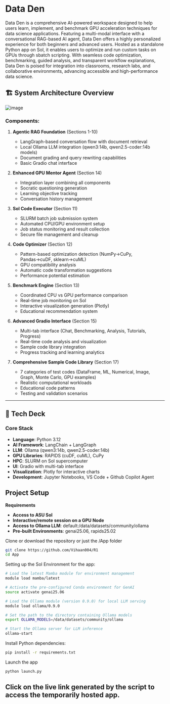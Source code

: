 ﻿# Data Den
Data Den is a comprehensive AI-powered workspace designed to help users learn, implement, and benchmark GPU acceleration techniques for data science applications. Featuring a multi-modal interface with a conversational RAG-based AI agent, Data Den offers a highly personalized experience for both beginners and advanced users. Hosted as a standalone Python app on Sol, it enables users to optimize and run custom tasks on GPUs through sbatch scripting. With seamless code optimization, benchmarking, guided analysis, and transparent workflow explanations, Data Den is poised for integration into classrooms, research labs, and collaborative environments, advancing accessible and high-performance data science.

## 🏗️ System Architecture Overview

![image](https://github.com/user-attachments/assets/f8a921f4-6751-4a1a-8464-05bf06a55768)

### **Components:**

1. **Agentic RAG Foundation** (Sections 1-10)
   - LangGraph-based conversation flow with document retrieval
   - Local Ollama LLM integration (qwen3:14b, qwen2.5-coder:14b models)
   - Document grading and query rewriting capabilities
   - Basic Gradio chat interface
   
2. **Enhanced GPU Mentor Agent** (Section 14)
   - Integration layer combining all components
   - Socratic questioning generation
   - Learning objective tracking
   - Conversation history management

2. **Sol Code Executor** (Section 11)
   - SLURM batch job submission system
   - Automated CPU/GPU environment setup
   - Job status monitoring and result collection
   - Secure file management and cleanup

3. **Code Optimizer** (Section 12)
   - Pattern-based optimization detection (NumPy→CuPy, Pandas→cuDF, sklearn→cuML)
   - GPU compatibility analysis
   - Automatic code transformation suggestions
   - Performance potential estimation

4. **Benchmark Engine** (Section 13)
   - Coordinated CPU vs GPU performance comparison
   - Real-time job monitoring on Sol
   - Interactive visualization generation (Plotly)
   - Educational recommendation system

6. **Advanced Gradio Interface** (Section 15)
   - Multi-tab interface (Chat, Benchmarking, Analysis, Tutorials, Progress)
   - Real-time code analysis and visualization
   - Sample code library integration
   - Progress tracking and learning analytics

7. **Comprehensive Sample Code Library** (Section 17)
   - 7 categories of test codes (DataFrame, ML, Numerical, Image, Graph, Monte Carlo, GPU examples)
   - Realistic computational workloads
   - Educational code patterns
   - Testing and validation scenarios

---

## 🔧 Tech Deck

### **Core Stack**
- **Language**: Python 3.12
- **AI Framework**: LangChain + LangGraph
- **LLM**: Ollama (qwen3:14b, qwen2.5-coder:14b)
- **GPU Libraries**: RAPIDS (cuDF, cuML), CuPy
- **HPC**: SLURM on Sol supercomputer
- **UI**: Gradio with multi-tab interface
- **Visualization**: Plotly for interactive charts
- **Development**: Jupyter Notebooks, VS Code + Github Copilot Agent


## Project Setup

**Requirements**
- **Access to ASU Sol**
- **Interactive/remote session on a GPU Node**
- **Access to Ollama LLM**: default:/data/datasets/community/ollama
- **Pre-built Environments**: genai25.06, rapids25.02

Clone or download the repository or just the /App folder

```bash
git clone https://github.com/Vihaan004/R1
cd App
```

Setting up the Sol Environment for the app:

```bash
# Load the latest Mamba module for environment management
module load mamba/latest

# Activate the pre-configured Conda environment for GenAI
source activate genai25.06

# Load the Ollama module (version 0.9.0) for local LLM serving
module load ollama/0.9.0

# Set the path to the directory containing Ollama models
export OLLAMA_MODELS=/data/datasets/community/ollama

# Start the Ollama server for LLM inference
ollama-start
```
Install Python dependencies:

```bash
pip install -r requirements.txt
```

Launch the app 

```bash
python launch.py
```

Click on the live link generated by the script to access the temporarily hosted app.
---


